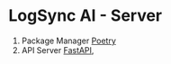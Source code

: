 # LogSync AI - Server

1. Package Manager [Poetry](https://python-poetry.org/)
2. API Server [FastAPI](https://fastapi.tiangolo.com/), 
